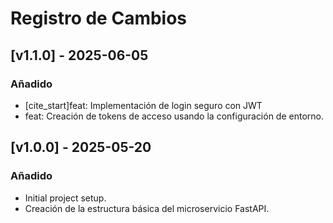 # Registro de Cambios

## [v1.1.0] - 2025-06-05

### Añadido
- [cite_start]feat: Implementación de login seguro con JWT
- feat: Creación de tokens de acceso usando la configuración de entorno.
  
## [v1.0.0] - 2025-05-20

### Añadido
- Initial project setup.
- Creación de la estructura básica del microservicio FastAPI.
